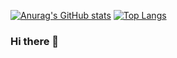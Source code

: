 [![Anurag's GitHub stats](https://github-readme-stats.vercel.app/api?username=elnino0916&theme=radical)](https://github.com/anuraghazra/github-readme-stats)
[![Top Langs](https://github-readme-stats.vercel.app/api/top-langs/?username=elnino0916&theme=radical&layout=compact)](https://github.com/anuraghazra/github-readme-stats)
### Hi there 👋
